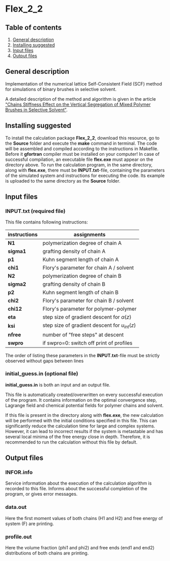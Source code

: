 # Flex_2_2

## Table of contents
1. [General description](#General-description)
2. [Installing suggested](#Installing-suggested)
3. [Input files](#Input-files)
4. [Output files](#Output-files) 

## General description
Implementation of the numerical lattice Self-Consistent Field (SCF) method for simulations of binary brushes in selective solvent.

A detailed description of the method and algorithm is given in the article ["Chains Stiffness Effect on the Vertical Segregation of Mixed Polymer Brushes in Selective Solvent"](https://www.mdpi.com/2073-4360/15/3/644/ "Polymers 2023, 15(3), 644").

## Installing suggested 
To install the calculation package **Flex_2_2**, download this resource, go to the **Source** folder and execute the **make** command in terminal.
The code will be assembled and compiled according to the instructions in Makefile. Before it **gfortran** compiler must be installed on your computer! In case of successful compilation, an executable file **flex.exe** must appear on the directory above. To run the calculation program, in the same directory, along with **flex.exe**, there must be **INPUT.txt**-file, containing the parameters of the simulated system and instructions for executing the code. Its example is uploaded to the same directory as the **Source** folder.

## Input files
### INPUT.txt (required file)
This file contains following instructions:

| instructions | assignments |
|------------|---------------------------------------|
|**N1**     |  polymerization degree of chain A        |
|**sigma1** |  grafting density of chain A             |
|**p1**     |  Kuhn segment length of chain A          |
|**chi1**   |  Flory's parameter for chain A / solvent |
|**N2**     |  polymerization degree of chain B        |
|**sigma2** |  grafting density of chain B             |
|**p2**     |  Kuhn segment length of chain B          |
|**chi2**   |  Flory's parameter for chain B / solvent |
|**chi12**  |  Flory's parameter for polymer-polymer   |
|**eta**    |  step size of gradient descent for $\alpha(z)$ |  
|**ksi**    |  step size of gradient descent for $u_{int}(z)$    |
|**nfree**  |  number of "free steps" at descent |
|**swpro**  |  if swpro=0: switch off print of profiles |

The order of listing these parameters in the **INPUT.txt**-file must be strictly observed without gaps between lines

### initial_guess.in (optional file)
**initial_guess.in** is both an input and an output file.

This file is automatically created/overwritten on every successful execution of the program. It contains information on the optimal convergence step, Lagrange field and chemical potential fields for polymer chains and solvent.

If this file is present in the directory along with **flex.exe**, the new calculation will be performed with the initial conditions specified in this file. This can significantly reduce the calculation time for large and complex systems. However, it can lead to incorrect results if the system is metastable and has several local minima of the free energy close in depth. Therefore, it is recommended to run the calculation without this file by default.

## Output files

### INFOR.info
Service information about the execution of the calculation algorithm is recorded to this file. Informs about the successful completion of the program, or gives error messages.

### data.out
Here the first moment values of both chains (H1 and H2) and free energy of system (F) are printing.

### profile.out
Here the volume fraction (phi1 and phi2) and free ends (end1 and end2) distributions of both chains are printing.


